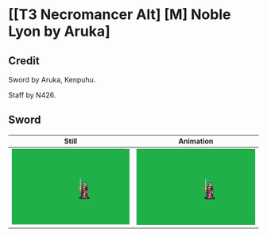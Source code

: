 # [\[T3 Necromancer Alt\] \[M\] Noble Lyon by Aruka]

## Credit

Sword by Aruka, Kenpuhu. 

Staff by N426.
	
## Sword

| Still | Animation |
| :---: | :-------: |
| ![Sword still](./Sword_000.png) | ![Sword animation](./Sword.gif) |
